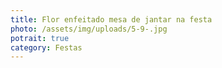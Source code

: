 ```yaml
---
title: Flor enfeitado mesa de jantar na festa
photo: /assets/img/uploads/5-9-.jpg
potrait: true
category: Festas
---
```

